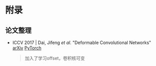 # 附录
## 论文整理
- ICCV 2017 | Dai, Jifeng *et al.* "Deformable Convolutional Networks" [arXiv](http://arxiv.org/abs/1703.06211) [PyTorch](https://github.com/oeway/pytorch-deform-conv)
    > 加入了学习offset，卷积核可变